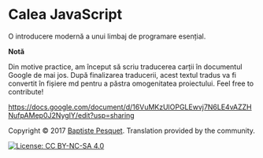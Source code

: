 # Calea JavaScript

O introducere modernă a unui limbaj de programare esențial.

**Notă**

Din motive practice, am început să scriu traducerea carții în documentul Google de mai jos. După finalizarea traducerii, acest textul tradus va fi convertit în fișiere md pentru a păstra omogenitatea proiectului. Feel free to contribute!

https://docs.google.com/document/d/16VuMKzUlOPGLEwvj7N6LE4vAZZHNufpAMep0J2NygIY/edit?usp=sharing


Copyright © 2017 [Baptiste Pesquet](http://bpesquet.com). Translation provided by the community.

[![License: CC BY-NC-SA 4.0](https://img.shields.io/badge/License-CC%20BY--NC--SA%204.0-blue.svg)](LICENSE)
